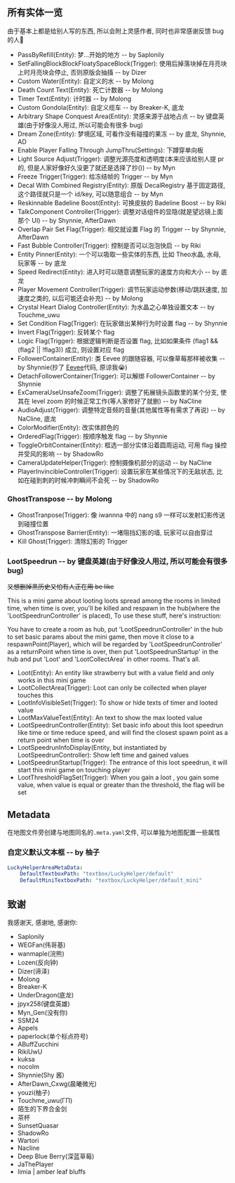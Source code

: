 ## 所有实体一览

由于基本上都是给别人写的东西, 所以会附上灵感作者, 同时也非常感谢反馈 bug 的人🥰

* PassByRefill(Entity): 梦...开始的地方 -- by Saplonily
* SetFallingBlockBlockFloatySpaceBlock(Trigger): 使用后掉落块掉在月亮块上时月亮块会停止, 否则原版会抽搐 -- by Dizer
* Custom Water(Entity): 自定义的水 -- by Molong
* Death Count Text(Entity): 死亡计数器 -- by Molong
* Timer Text(Entity): 计时器 -- by Molong
* Custom Gondola(Entity): 自定义缆车 -- by Breaker-K, 底龙
* Arbitrary Shape Conquest Area(Entity): 灵感来源于战地占点 -- by 键盘英雄(由于好像没人用过, 所以可能会有很多 bug)
* Dream Zone(Entity): 梦境区域, 可看作没有碰撞的果冻 -- by 底龙, Shynnie, AD
* Enable Player Falling Through JumpThru(Settings): 下蹲穿单向板
* Light Source Adjust(Trigger): 调整光源亮度和透明度(本来应该给别人提 pr 的, 但是人家好像好久没更了就还是选择了抄())  -- by Myn
* Freeze Trigger(Trigger): 给冻结帧的 Trigger -- by Myn
* Decal With Combined Registry(Entity): 原版 DecalRegistry 基于固定路径, 这个路径就只是一个 id/key, 可以随意组合 -- by Myn
* Reskinnable Badeline Boost(Entity): 可换皮肤的 Badeline Boost -- by Riki
* TalkComponent Controller(Trigger): 调整对话组件的显隐(就是望远镜上面那个 UI) -- by Shynnie, AfterDawn
* Overlap Pair Set Flag(Trigger): 相交就设置 Flag 的 Trigger -- by Shynnie, AfterDawn
* Fast Bubble Controller(Trigger): 控制是否可以泡泡快启 -- by Riki
* Entity Pinner(Entity): 一个可以吸取一些实体的东西, 比如 Theo水晶, 水母, 玩家等 -- by 底龙
* Speed Redirect(Entity): 进入时可以随意调整玩家的速度方向和大小 -- by 底龙
* Player Movement Controller(Trigger): 调节玩家运动参数(移动/跳跃速度, 加速度之类的, 以后可能还会补充) -- by Molong
* Crystal Heart Dialog Controller(Entity): 为水晶之心单独设置文本 -- by Touchme_uwu
* Set Condition Flag(Trigger): 在玩家做出某种行为时设置 flag -- by Shynnie
* Invert Flag(Trigger): 反转某个 flag
* Logic Flag(Trigger): 根据逻辑判断是否设置 flag, 比如如果条件 (flag1 && (flag2 || !flag3)) 成立, 则设置对应 flag
* FollowerContainer(Entity): 类 Eevee 的跟随容器, 可以像草莓那样被收集  -- by Shynnie(抄了 [Eevee](https://github.com/CommunalHelper/EeveeHelper)代码, 原谅我😭)
* DetachFollowerContainer(Trigger): 可以解绑 FollowerContainer  -- by Shynnie
* ExCameraUseUnsafeZoom(Trigger): 调整了拓展镜头函数里的某个分支, 使其在 level zoom 的时候正常工作(等人家修好了就删) -- by NaCline
* AudioAdjust(Trigger): 调整特定音频的音量(其他属性等有需求了再说) -- by NaCline, 底龙
* ColorModifier(Entity): 改实体颜色的
* OrderedFlag(Trigger): 按顺序触发 flag -- by Shynnie
* ToggleOrbitContainer(Entity): 框选一部分实体沿着圆周运动, 可用 flag 操控并受风的影响 -- by ShadowRo
* CameraUpdateHelper(Trigger): 控制摄像机部分的运动 -- by NaCline
* PlayerInvincibleController(Trigger): 设置玩家在某些情况下的无敌状态, 比如在碰到刺的时候冲刺瞬间不会死 -- by ShadowRo

### GhostTranspose -- by Molong

* GhostTranpose(Trigger): 像 iwannna 中的 nang s9 一样可以发射幻影传送到碰撞位置
* GhostTranspose Barrier(Entity): 一堵阻挡幻影的墙, 玩家可以自由穿过
* Kill Ghost(Trigger): 清除幻影的 Trigger

### LootSpeedrun -- by 键盘英雄(由于好像没人用过, 所以可能会有很多 bug)

~~又想删掉黑历史又怕有人正在用 be like~~

This is a mini game about looting loots spread among the rooms in limited time, when time is over, you'll be killed and respawn in the hub(where the 'LootSpeedrunController' is
placed), To use these stuff, here's instruction:

You have to create a room as hub, put 'LootSpeedrunController' in the hub to set basic params about the mini game, then move it close to a respawnPoint(Player), which will be
regarded by 'LootSpeedrunController' as a returnPoint when time is over, then put 'LootSpeedrunStartup' in the hub and put 'Loot' and 'LootCollectArea' in other rooms. That's all.

* Loot(Entity): An entity like strawberry but with a value field and only works in this mini game
* LootCollectArea(Trigger): Loot can only be collected when player touches this
* LootInfoVisibleSet(Trigger): To show or hide texts of timer and looted value
* LootMaxValueText(Entity): An text to show the max looted value
* LootSpeedrunController(Entity): Set basic info about this loot speedrun like time or time reduce speed, and will find the closest spawn point as a return point when time is over
* LootSpeedrunInfoDisplay(Entity, but instantiated by LootSpeedrunController): Show left time and gained values
* LootSpeedrunStartup(Trigger): The entrance of this loot speedrun, it will start this mini game on touching player
* LootThresholdFlagSet(Trigger): When you gain a loot , you gain some value, when value is equal or greater than the threshold, the flag will be set

## Metadata

在地图文件旁创建与地图同名的`.meta.yaml`文件, 可以单独为地图配置一些属性

### 自定义默认文本框 -- by 柚子

```yaml
LuckyHelperAreaMetaData:
    DefaultTextboxPath: "textbox/LuckyHelper/default"
    DefaultMiniTextboxPath: "textbox/LuckyHelper/default_mini"
```

## 致谢

我感谢天, 感谢地, 感谢你:

* Saplonily
* WEGFan(伟哥基)
* wanmaple(浣熊)
* Lozen(反向钟)
* Dizer(谛泽)
* Molong
* Breaker-K
* UnderDragon(底龙)
* jpyx258(键盘英雄)
* Myn_Gen(没有你)
* SSM24
* Appels
* paperlock(单个标点符号)
* ABuffZucchini
* RikiUwU
* kuksa
* nocolm
* Shynnie(Shy 酱)
* AfterDawn_Cxwg(晨曦微光)
* youzi(柚子)
* Touchme_uwu(ΓΠ)
* 陌生的下界合金剑
* 茶杯
* SunsetQuasar
* ShadowRo
* Wartori
* Nacline
* Deep Blue Berry(深蓝草莓)
* JaThePlayer
* limia | amber leaf bluffs